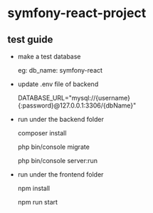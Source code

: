 # symfony-react-project

## test guide

- make a test database

  eg: db_name: symfony-react

- update .env file of backend

  DATABASE_URL="mysql://{username}{:password}@127.0.0.1:3306/{dbName}"

- run under the backend folder

  composer install

  php bin/console migrate

  php bin/console server:run

- run under the frontend folder

  npm install

  npm run start

